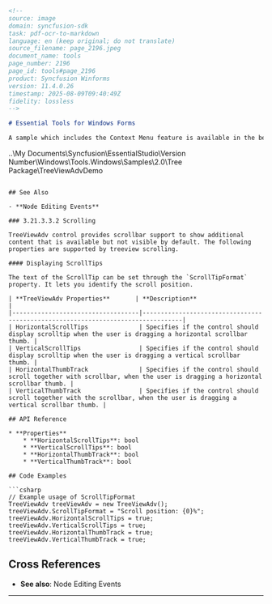 ```markdown
<!--
source: image
domain: syncfusion-sdk
task: pdf-ocr-to-markdown
language: en (keep original; do not translate)
source_filename: page_2196.jpeg
document_name: tools
page_number: 2196
page_id: tools#page_2196
product: Syncfusion Winforms
version: 11.4.0.26
timestamp: 2025-08-09T09:40:49Z
fidelity: lossless
-->

# Essential Tools for Windows Forms

A sample which includes the Context Menu feature is available in the below installation path.

```
..\\My Documents\\Syncfusion\\EssentialStudio\\Version
Number\\Windows\\Tools.Windows\\Samples\\2.0\\Tree Package\\TreeViewAdvDemo
```

## See Also

- **Node Editing Events**

### 3.21.3.3.2 Scrolling

TreeViewAdv control provides scrollbar support to show additional content that is available but not visible by default. The following properties are supported by treeview scrolling.

#### Displaying ScrollTips

The text of the ScrollTip can be set through the `ScrollTipFormat` property. It lets you identify the scroll position.

| **TreeViewAdv Properties**       | **Description**                                                                 |
|-----------------------------------|---------------------------------------------------------------------------------|
| HorizontalScrollTips              | Specifies if the control should display scrolltip when the user is dragging a horizontal scrollbar thumb. |
| VerticalScrollTips                | Specifies if the control should display scrolltip when the user is dragging a vertical scrollbar thumb. |
| HorizontalThumbTrack              | Specifies if the control should scroll together with scrollbar, when the user is dragging a horizontal scrollbar thumb. |
| VerticalThumbTrack                | Specifies if the control should scroll together with the scrollbar, when the user is dragging a vertical scrollbar thumb. |

## API Reference

* **Properties**
    * **HorizontalScrollTips**: bool
    * **VerticalScrollTips**: bool
    * **HorizontalThumbTrack**: bool
    * **VerticalThumbTrack**: bool

## Code Examples

```csharp
// Example usage of ScrollTipFormat
TreeViewAdv treeViewAdv = new TreeViewAdv();
treeViewAdv.ScrollTipFormat = "Scroll position: {0}%";
treeViewAdv.HorizontalScrollTips = true;
treeViewAdv.VerticalScrollTips = true;
treeViewAdv.HorizontalThumbTrack = true;
treeViewAdv.VerticalThumbTrack = true;
```

## Cross References

* **See also**: Node Editing Events

---

<!-- tags: windows forms, treeviewadv, scrolling, context menu, essential tools, syncfusion winforms, version 11.4.0.26 keywords: treeviewadv, scrolltipformat, horizontalscrolltips, verticalscrolltips, horizontalthumbtrack, verticalthumbtrack -->
```